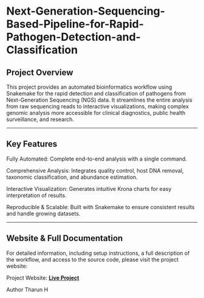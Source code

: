 # Next-Generation-Sequencing-Based-Pipeline-for-Rapid-Pathogen-Detection-and-Classification

## Project Overview
This project provides an automated bioinformatics workflow using Snakemake for the rapid detection and classification of pathogens from Next-Generation Sequencing (NGS) data. It streamlines the entire analysis from raw sequencing reads to interactive visualizations, making complex genomic analysis more accessible for clinical diagnostics, public health surveillance, and research.

----

## Key Features
Fully Automated: Complete end-to-end analysis with a single command.

Comprehensive Analysis: Integrates quality control, host DNA removal, taxonomic classification, and abundance estimation.

Interactive Visualization: Generates intuitive Krona charts for easy interpretation of results.

Reproducible & Scalable: Built with Snakemake to ensure consistent results and handle growing datasets.

-----

## Website & Full Documentation
For detailed information, including setup instructions, a full description of the workflow, and access to the source code, please visit the project website:

Project Website: **[Live Project]()**

Author Tharun H 

